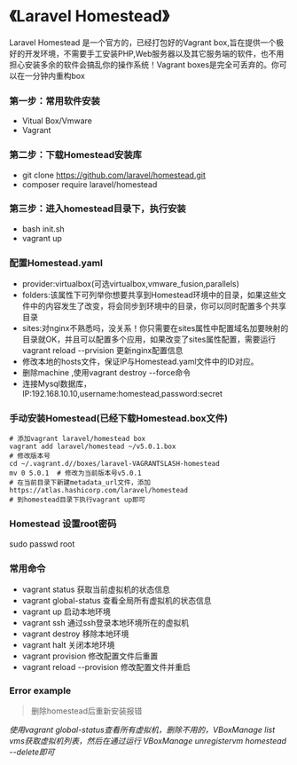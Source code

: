 《Laravel Homestead》
==================================

Laravel Homestead 是一个官方的，已经打包好的Vagrant box,旨在提供一个极好的开发环境，不需要手工安装PHP,Web服务器以及其它服务端的软件，也不用担心安装多余的软件会搞乱你的操作系统！Vagrant boxes是完全可丢弃的。你可以在一分钟内重构box

### 第一步：常用软件安装
* Vitual Box/Vmware
* Vagrant

### 第二步：下载Homestead安装库
* git clone https://github.com/laravel/homestead.git
* composer require laravel/homestead

### 第三步：进入homestead目录下，执行安装
* bash init.sh
* vagrant up

### 配置Homestead.yaml
* provider:virtualbox(可选virtualbox,vmware_fusion,parallels)
* folders:该属性下可列举你想要共享到Homestead环境中的目录，如果这些文件中的内容发生了改变，将会同步到环境中的目录，你可以同时配置多个共享目录
* sites:对nginx不熟悉吗，没关系！你只需要在sites属性中配置域名加要映射的目录就OK，并且可以配置多个应用，如果改变了sites属性配置，需要运行vagrant reload --prvision 更新nginx配置信息
* 修改本地的hosts文件，保证IP与Homestead.yaml文件中的ID对应。
* 删除machine ,使用vagrant destroy --force命令
* 连接Mysql数据库，IP:192.168.10.10,username:homestead,password:secret

### 手动安装Homestead(已经下载Homestead.box文件)
```
# 添加vagrant laravel/homestead box
vagrant add laravel/homestead ~/v5.0.1.box
# 修改版本号
cd ~/.vagrant.d//boxes/laravel-VAGRANTSLASH-homestead
mv 0 5.0.1  # 修改为当前版本号v5.0.1
# 在当前目录下新建metadata_url文件，添加 https://atlas.hashicorp.com/laravel/homestead
# 到homestead目录下执行vagrant up即可

```

### Homestead 设置root密码

sudo passwd root

### 常用命令
* vagrant status 获取当前虚拟机的状态信息
* vagrant global-status 查看全局所有虚拟机的状态信息
* vagrant up 启动本地环境
* vagrant ssh 通过ssh登录本地环境所在的虚拟机
* vagrant destroy 移除本地环境
* vagrant halt 关闭本地环境
* vagrant provision 修改配置文件后重置
* vagrant reload --provision 修改配置文件并重启

### Error example
> 删除homestead后重新安装报错

*使用vagrant global-status查看所有虚拟机，删除不用的，VBoxManage list vms获取虚拟机列表，然后在通过运行
VBoxManage unregistervm homestead --delete即可*

